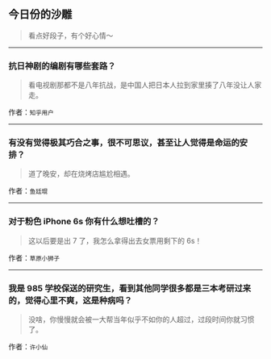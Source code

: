 ## 今日份的沙雕

> 看点好段子，有个好心情～


 
---

### 抗日神剧的编剧有哪些套路？

> 看电视剧那都不是八年抗战，是中国人把日本人拉到家里揍了八年没让人家走。


作者：`知乎用户`

---

### 有没有觉得极其巧合之事，很不可思议，甚至让人觉得是命运的安排？

> 道了晚安，却在烧烤店尴尬相遇。


作者：`鱼廷琨`

---

### 对于粉色 iPhone 6s 你有什么想吐槽的？

> 这以后要是出 7 了，我怎么拿得出去女票用剩下的 6s！


作者：`草原小狮子`

---

### 我是 985 学校保送的研究生，看到其他同学很多都是三本考研过来的，觉得心里不爽，这是种病吗？

> 没啥，你慢慢就会被一大帮当年似乎不如你的人超过，过段时间你就习惯了。


作者：`许小仙`